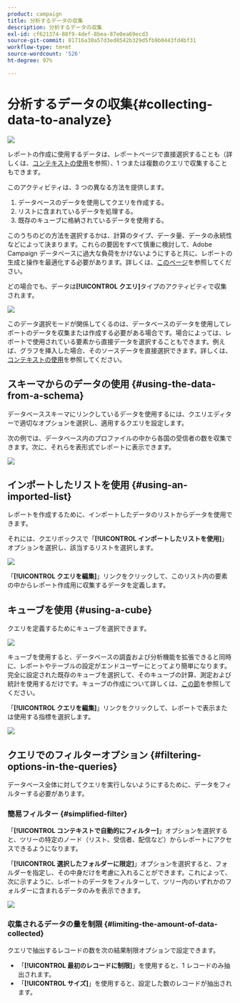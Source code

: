 ```yaml
---
product: campaign
title: 分析するデータの収集
description: 分析するデータの収集
exl-id: cf621374-88f9-4def-8bea-87e0ea69ecd3
source-git-commit: 81716a30a57d3ed8542b329d5fb9b0443fd4bf31
workflow-type: tm+mt
source-wordcount: '526'
ht-degree: 97%

---
```


# 分析するデータの収集{#collecting-data-to-analyze}

![](../../assets/common.svg)

レポートの作成に使用するデータは、レポートページで直接選択することも（詳しくは、[コンテキストの使用](../../reporting/using/using-the-context.md)を参照）、1 つまたは複数のクエリで収集することもできます。

このアクティビティは、3 つの異なる方法を提供します。

1. データベースのデータを使用してクエリを作成する。
1. リストに含まれているデータを処理する。
1. 既存のキューブに格納されているデータを使用する。

このうちのどの方法を選択するかは、計算のタイプ、データ量、データの永続性などによって決まります。これらの要因をすべて慎重に検討して、Adobe Campaign データベースに過大な負荷をかけないようにすると共に、レポートの生成と操作を最適化する必要があります。詳しくは、[このページ](../../reporting/using/best-practices.md#optimizing-report-creation)を参照してください。

どの場合でも、データは&#x200B;**[!UICONTROL クエリ]**&#x200B;タイプのアクティビティで収集されます。

![](assets/reporting_query_edit.png)

このデータ選択モードが関係してくるのは、データベースのデータを使用してレポートのデータを収集または作成する必要がある場合です。場合によっては、レポートで使用されている要素から直接データを選択することもできます。例えば、グラフを挿入した場合、そのソースデータを直接選択できます。詳しくは、[コンテキストの使用](../../reporting/using/using-the-context.md)を参照してください。

## スキーマからのデータの使用 {#using-the-data-from-a-schema}

データベーススキーマにリンクしているデータを使用するには、クエリエディターで適切なオプションを選択し、適用するクエリを設定します。

次の例では、データベース内のプロファイルの中から各国の受信者の数を収集できます。次に、それらを表形式でレポートに表示できます。

![](assets/reporting_query_from_schema.png)

## インポートしたリストを使用 {#using-an-imported-list}

レポートを作成するために、インポートしたデータのリストからデータを使用できます。

それには、クエリボックスで「**[!UICONTROL インポートしたリストを使用]**」オプションを選択し、該当するリストを選択します。

![](assets/reporting_query_from_list.png)

「**[!UICONTROL クエリを編集]**」リンクをクリックして、このリスト内の要素の中からレポート作成用に収集するデータを定義します。

## キューブを使用 {#using-a-cube}

クエリを定義するためにキューブを選択できます。

![](assets/reporting_query_from_cube.png)

キューブを使用すると、データベースの調査および分析機能を拡張できると同時に、レポートやテーブルの設定がエンドユーザーにとってより簡単になります。完全に設定された既存のキューブを選択して、そのキューブの計算、測定および統計を使用するだけです。キューブの作成について詳しくは、[この節](../../reporting/using/about-cubes.md)を参照してください。

「**[!UICONTROL クエリを編集]**」リンクをクリックして、レポートで表示または使用する指標を選択します。

![](assets/reporting_query_from_cube_edit_query.png)

## クエリでのフィルターオプション {#filtering-options-in-the-queries}

データベース全体に対してクエリを実行しないようにするために、データをフィルターする必要があります。

### 簡易フィルター {#simplified-filter}

「**[!UICONTROL コンテキストで自動的にフィルター]**」オプションを選択すると、ツリーの特定のノード（リスト、受信者、配信など）からレポートにアクセスできるようになります。

「**[!UICONTROL 選択したフォルダーに限定]**」オプションを選択すると、フォルダーを指定し、その中身だけを考慮に入れることができます。これによって、次に示すように、レポートのデータをフィルターして、ツリー内のいずれかのフォルダーに含まれるデータのみを表示できます。

![](assets/reporting_control_folder.png)

### 収集されるデータの量を制限 {#limiting-the-amount-of-data-collected}

クエリで抽出するレコードの数を次の結果制限オプションで設定できます。

* 「**[!UICONTROL 最初のレコードに制限]**」を使用すると、1 レコードのみ抽出されます。
* 「**[!UICONTROL サイズ]**」を使用すると、設定した数のレコードが抽出されます。
